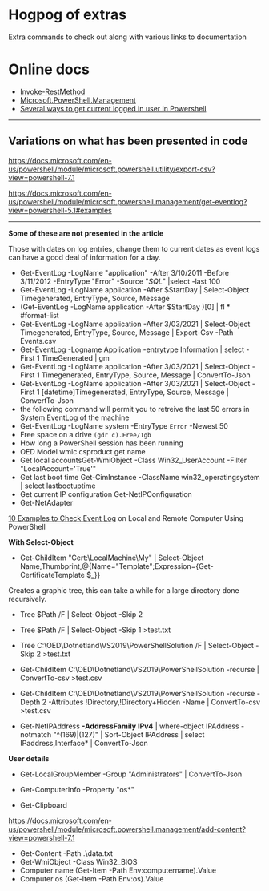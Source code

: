 ﻿# Hogpog of extras

Extra commands to check out along with various links to documentation

# Online docs

- [Invoke-RestMethod](https://docs.microsoft.com/en-us/powershell/module/microsoft.powershell.utility/invoke-restmethod?view=powershell-7.1)
- [Microsoft.PowerShell.Management](https://docs.microsoft.com/en-us/powershell/module/microsoft.powershell.management/?view=powershell-7.1) 
- [Several ways to get current logged in user in Powershell](https://www.optimizationcore.com/scripting/ways-get-current-logged-user-powershell/) 

-----------------------------------------------------
Variations on what has been presented in code
-----------------------------------------------------

https://docs.microsoft.com/en-us/powershell/module/microsoft.powershell.utility/export-csv?view=powershell-7.1

https://docs.microsoft.com/en-us/powershell/module/microsoft.powershell.management/get-eventlog?view=powershell-5.1#examples

---

**Some of these are not presented in the article** 

Those with dates on log entries, change them to current dates as event logs can have a good deal of information for a day.

- Get-EventLog  -LogName "application" -After 3/10/2011 -Before 3/11/2012 -EntryType "Error" -Source "*SQL*" |select -last 100
- Get-EventLog -LogName application -After $StartDay | Select-Object Timegenerated, EntryType, Source, Message
- (Get-EventLog -LogName application -After $StartDay )[0] | fl * #format-list
- Get-EventLog -LogName application -After 3/03/2021 | Select-Object Timegenerated, EntryType, Source, Message | Export-Csv   -Path Events.csv
- Get-EventLog -Logname Application -entrytype Information | select -First 1 TimeGenerated | gm
- Get-EventLog -LogName application -After 3/03/2021 | Select-Object -First 1 Timegenerated, EntryType, Source, Message | ConvertTo-Json
- Get-EventLog -LogName application -After 3/03/2021 | Select-Object -First 1 [datetime]Timegenerated, EntryType, Source, Message | ConvertTo-Json
- the following command will permit you to retreive the last 50 errors in System EventLog of the machine
- Get-EventLog -LogName system -EntryType `Error` -Newest 50
- Free space on a drive `(gdr c).Free/1gb`
- How long a PowerShell session has been running
- OED Model wmic csproduct get name
- Get local accountsGet-WmiObject -Class Win32_UserAccount -Filter "LocalAccount='True'"
- Get last boot time Get-CimInstance -ClassName win32_operatingsystem | select  lastbootuptime
- Get current IP configuration Get-NetIPConfiguration
- Get-NetAdapter


[10 Examples to Check Event Log](https://www.nextofwindows.com/10-examples-to-check-event-log-on-local-and-remote-computer-using-powershell) on Local and Remote Computer Using PowerShell


**With Select-Object**

- Get-ChildItem "Cert:\LocalMachine\My" | Select-Object Name,Thumbprint,@{Name="Template";Expression={Get-CertificateTemplate $_}}

Creates a graphic tree, this can take a while for a large directory done recursively.

- Tree $Path /F | Select-Object -Skip 2  
- Tree $Path /F | Select-Object -Skip 1 >test.txt
- Tree C:\OED\Dotnetland\VS2019\PowerShellSolution /F | Select-Object -Skip 2 >test.txt

- Get-ChildItem C:\OED\Dotnetland\VS2019\PowerShellSolution -recurse  | ConvertTo-csv  >test.csv
- Get-ChildItem C:\OED\Dotnetland\VS2019\PowerShellSolution -recurse -Depth 2 -Attributes !Directory,!Directory+Hidden -Name | ConvertTo-csv  >test.csv
- Get-NetIPAddress **-AddressFamily IPv4** | where-object IPAddress -notmatch "^(169)|(127)" | Sort-Object IPAddress | select IPaddress,Interface* | ConvertTo-Json

**User details**
- Get-LocalGroupMember -Group "Administrators" | ConvertTo-Json


- Get-ComputerInfo -Property "os*"
- Get-Clipboard

https://docs.microsoft.com/en-us/powershell/module/microsoft.powershell.management/add-content?view=powershell-7.1

- Get-Content -Path .\data.txt
- Get-WmiObject -Class Win32_BIOS
- Computer name (Get-Item -Path Env:computername).Value
- Computer os  (Get-Item -Path Env:os).Value